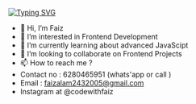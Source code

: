 [![Typing SVG](https://readme-typing-svg.demolab.com?font=Fira+Code&pause=1000&width=435&lines=Frontend+Web+Developer..;Javascript+Developer..;UI%2FUX+Designer)](https://git.io/typing-svg)
- 👋 Hi, I’m Faiz 
- 👀 I’m interested in Frontend Development
- 🌱 I’m currently learning about advanced JavaScipt
- 💞️ I’m looking to collaborate on Frontend Projects
- 📫 How to reach me ?
- Contact no : 6280465951 (whats'app or call )
- Email : faizalam2432005@gmail.com
- Instagram at @codewithfaiz
<!---
Faizshaikh6280/Faizshaikh6280 is a ✨ special ✨ repository because its `README.md` (this file) appears on your GitHub profile.
You can click the Preview link to take a look at your changes.
--->
